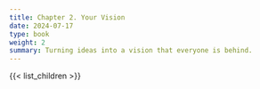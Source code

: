 ```yaml
---
title: Chapter 2. Your Vision
date: 2024-07-17
type: book
weight: 2
summary: Turning ideas into a vision that everyone is behind.
---
```


{{< list_children >}}
